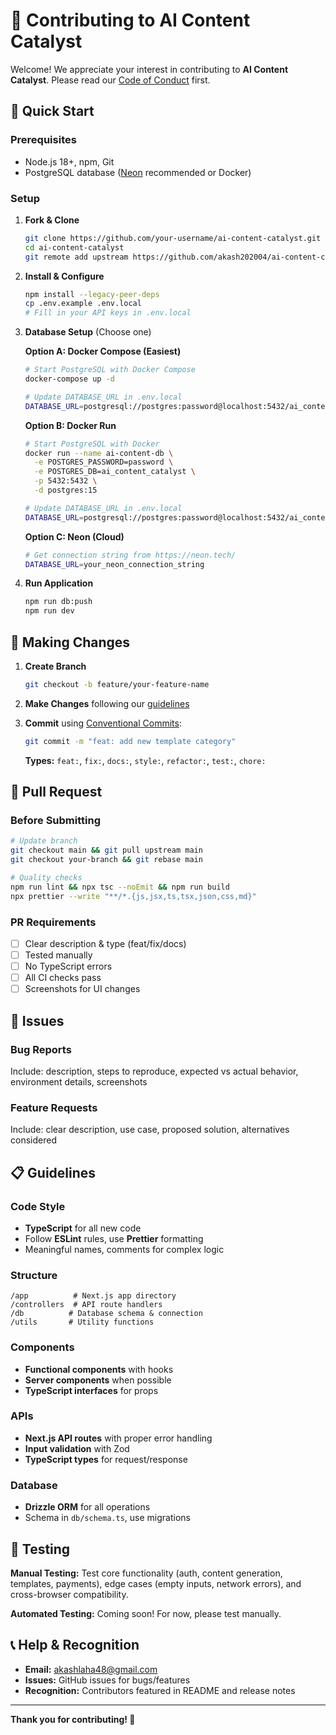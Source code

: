 # 🤝 Contributing to AI Content Catalyst

Welcome! We appreciate your interest in contributing to **AI Content Catalyst**. Please read our [Code of Conduct](CODE_OF_CONDUCT.md) first.

## 🚀 Quick Start

### Prerequisites

- Node.js 18+, npm, Git
- PostgreSQL database ([Neon](https://neon.tech/) recommended or Docker)

### Setup

1. **Fork & Clone**

   ```bash
   git clone https://github.com/your-username/ai-content-catalyst.git
   cd ai-content-catalyst
   git remote add upstream https://github.com/akash202004/ai-content-catalyst.git
   ```

2. **Install & Configure**

   ```bash
   npm install --legacy-peer-deps
   cp .env.example .env.local
   # Fill in your API keys in .env.local
   ```

3. **Database Setup** (Choose one)

   **Option A: Docker Compose (Easiest)**

   ```bash
   # Start PostgreSQL with Docker Compose
   docker-compose up -d

   # Update DATABASE_URL in .env.local
   DATABASE_URL=postgresql://postgres:password@localhost:5432/ai_content_catalyst
   ```

   **Option B: Docker Run**

   ```bash
   # Start PostgreSQL with Docker
   docker run --name ai-content-db \
     -e POSTGRES_PASSWORD=password \
     -e POSTGRES_DB=ai_content_catalyst \
     -p 5432:5432 \
     -d postgres:15

   # Update DATABASE_URL in .env.local
   DATABASE_URL=postgresql://postgres:password@localhost:5432/ai_content_catalyst
   ```

   **Option C: Neon (Cloud)**

   ```bash
   # Get connection string from https://neon.tech/
   DATABASE_URL=your_neon_connection_string
   ```

4. **Run Application**
   ```bash
   npm run db:push
   npm run dev
   ```

## 🔧 Making Changes

1. **Create Branch**

   ```bash
   git checkout -b feature/your-feature-name
   ```

2. **Make Changes** following our [guidelines](#development-guidelines)

3. **Commit** using [Conventional Commits](https://www.conventionalcommits.org/):

   ```bash
   git commit -m "feat: add new template category"
   ```

   **Types:** `feat:`, `fix:`, `docs:`, `style:`, `refactor:`, `test:`, `chore:`

## 📝 Pull Request

### Before Submitting

```bash
# Update branch
git checkout main && git pull upstream main
git checkout your-branch && git rebase main

# Quality checks
npm run lint && npx tsc --noEmit && npm run build
npx prettier --write "**/*.{js,jsx,ts,tsx,json,css,md}"
```

### PR Requirements

- [ ] Clear description & type (feat/fix/docs)
- [ ] Tested manually
- [ ] No TypeScript errors
- [ ] All CI checks pass
- [ ] Screenshots for UI changes

## 🐛 Issues

### Bug Reports

Include: description, steps to reproduce, expected vs actual behavior, environment details, screenshots

### Feature Requests

Include: clear description, use case, proposed solution, alternatives considered

## 📋 Guidelines

### Code Style

- **TypeScript** for all new code
- Follow **ESLint** rules, use **Prettier** formatting
- Meaningful names, comments for complex logic

### Structure

```
/app          # Next.js app directory
/controllers  # API route handlers
/db          # Database schema & connection
/utils       # Utility functions
```

### Components

- **Functional components** with hooks
- **Server components** when possible
- **TypeScript interfaces** for props

### APIs

- **Next.js API routes** with proper error handling
- **Input validation** with Zod
- **TypeScript types** for request/response

### Database

- **Drizzle ORM** for all operations
- Schema in `db/schema.ts`, use migrations

## 🧪 Testing

**Manual Testing:** Test core functionality (auth, content generation, templates, payments), edge cases (empty inputs, network errors), and cross-browser compatibility.

**Automated Testing:** Coming soon! For now, please test manually.

## 📞 Help & Recognition

- **Email:** akashlaha48@gmail.com
- **Issues:** GitHub issues for bugs/features
- **Recognition:** Contributors featured in README and release notes

---

**Thank you for contributing! 🚀**
